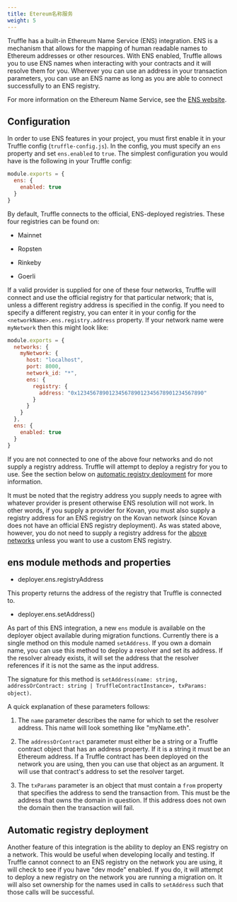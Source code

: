 ```yaml
---
title: Etereum名称服务
weight: 5
---
```


Truffle has a built-in Ethereum Name Service (ENS) integration. ENS is a
mechanism that allows for the mapping of human readable names to Ethereum
addresses or other resources. With ENS enabled, Truffle allows you to use ENS
names when interacting with your contracts and it will resolve them for you.
Wherever you can use an address in your transaction parameters, you can use an
ENS name as long as you are able to connect successfully to an ENS registry.

For more information on the Ethereum Name Service, see the
[ENS website](https://ens.domains).

## Configuration

In order to use ENS features in your project, you must first enable it in your
Truffle config (`truffle-config.js`). In the config, you must specify an `ens`
property and set `ens.enabled` to `true`. The simplest configuration you would
have is the following in your Truffle config:

```javascript
module.exports = {
  ens: {
    enabled: true
  }
}
```

By default, Truffle connects to the official, ENS-deployed registries.
These four registries can be found on:

  - Mainnet

  - Ropsten

  - Rinkeby

  - Goerli

If a valid provider is supplied for one of these four networks, Truffle will
connect and use the official registry for that particular network; that is,
unless a different registry address is specified in the config. If you need
to specify a different registry, you can enter it in your config for the
`<networkName>.ens.registry.address` property. If your network name were
`myNetwork` then this might look like:

```javascript
module.exports = {
  networks: {
    myNetwork: {
      host: "localhost",
      port: 8000,
      network_id: "*",
      ens: {
        registry: {
          address: "0x1234567890123456789012345678901234567890"
        }
      }
    }
  },
  ens: {
    enabled: true
  }
}
```

If you are not connected to one of the above four networks and do not supply
a registry address. Truffle will attempt to deploy a registry for you to
use. See the section below on
[automatic registry deployment](#automatic-registry-deployment) for more information.

It must be noted that the registry address you supply needs to agree with
whatever provider is present otherwise ENS resolution will not work. In
other words, if you supply a provider for Kovan, you must also supply a
registry address for an ENS registry on the Kovan network (since Kovan
does not have an official ENS registry deployment). As was stated
above, however, you do not need to supply a registry address for the [above
networks](#configuration) unless you want to use a custom ENS registry.

## ens module methods and properties

- deployer.ens.registryAddress

This property returns the address of the registry that Truffle is connected to.

- deployer.ens.setAddress()

As part of this ENS integration, a new `ens` module is available on the
deployer object available during migration functions. Currently there is a
single method on this module named `setAddress`. If you own a domain name,
you can use this method to deploy a resolver and set its address. If the
resolver already exists, it will set the address that the resolver references
if it is not the same as the input address.

The signature for this method is
`setAddress(name: string, addressOrContract: string | TruffleContractInstance>, txParams: object)`.

A quick explanation of these parameters follows:

  1. The `name` parameter describes the name for which to set the resolver
  address. This name will look something like "myName.eth".

  2. The `addressOrContract` parameter must either be a string or a Truffle
  contract object that has an address property. If it is a string it must
  be an Ethereum address. If a Truffle contract has been deployed on
  the network you are using, then you can use that object as an argument.
  It will use that contract's address to set the resolver target.

  3. The `txParams` parameter is an object that must contain a `from` property
  that specifies the address to send the transaction from. This must be the
  address that owns the domain in question. If this address does not own
  the domain then the transaction will fail.

## Automatic registry deployment

Another feature of this integration is the ability to deploy an ENS registry on
a network. This would be useful when developing locally and testing. If
Truffle cannot connect to an ENS registry on the network you are using, it
will check to see if you have "dev mode" enabled. If you do, it will attempt
to deploy a new registry on the network you are running a migration on. It
will also set ownership for the names used in calls to `setAddress` such
that those calls will be successful.
